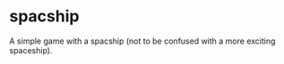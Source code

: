 spacship
========

A simple game with a spacship (not to be confused with a more exciting spaceship).
